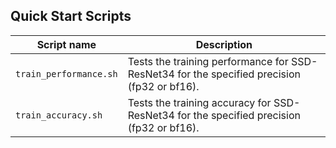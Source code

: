 <!--- 40. Quick Start Scripts -->
## Quick Start Scripts

| Script name | Description |
|-------------|-------------|
| `train_performance.sh` | Tests the training performance for SSD-ResNet34 for the specified precision (fp32 or bf16). |
| `train_accuracy.sh` | Tests the training accuracy for SSD-ResNet34 for the specified precision (fp32 or bf16). |
